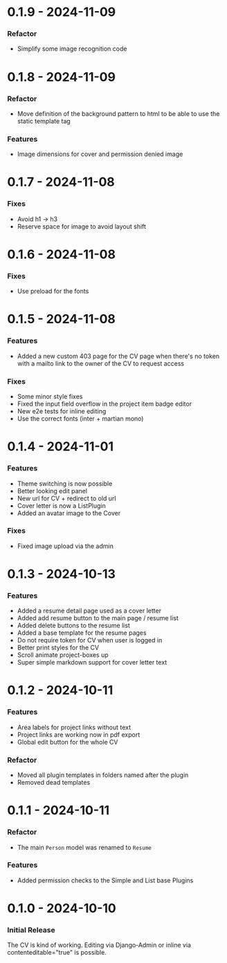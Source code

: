 0.1.9 - 2024-11-09
==================

### Refactor
- Simplify some image recognition code

0.1.8 - 2024-11-09
==================

### Refactor
- Move definition of the background pattern to html to be able to use the static template tag

### Features
- Image dimensions for cover and permission denied image

0.1.7 - 2024-11-08
==================

### Fixes
- Avoid h1 -> h3
- Reserve space for image to avoid layout shift

0.1.6 - 2024-11-08
==================

### Fixes
- Use preload for the fonts

0.1.5 - 2024-11-08
==================

### Features
- Added a new custom 403 page for the CV page when there's no token with a 
  mailto link to the owner of the CV to request access

### Fixes
- Some minor style fixes
- Fixed the input field overflow in the project item badge editor
- New e2e tests for inline editing
- Use the correct fonts (inter + martian mono)

0.1.4 - 2024-11-01
==================

### Features

- Theme switching is now possible
- Better looking edit panel
- New url for CV + redirect to old url
- Cover letter is now a ListPlugin
- Added an avatar image to the Cover

### Fixes

- Fixed image upload via the admin

0.1.3 - 2024-10-13
==================

### Features

- Added a resume detail page used as a cover letter
- Added add resume button to the main page / resume list
- Added delete buttons to the resume list
- Added a base template for the resume pages
- Do not require token for CV when user is logged in
- Better print styles for the CV
- Scroll animate project-boxes up
- Super simple markdown support for cover letter text

0.1.2 - 2024-10-11
==================

### Features
- Area labels for project links without text
- Project links are working now in pdf export
- Global edit button for the whole CV

### Refactor
- Moved all plugin templates in folders named after the plugin
- Removed dead templates

0.1.1 - 2024-10-11
==================

### Refactor
- The main `Person` model was renamed to `Resume`

### Features
- Added permission checks to the Simple and List base Plugins

0.1.0 - 2024-10-10
==================

### Initial Release

The CV is kind of working. Editing via Django-Admin or inline via
contenteditable="true" is possible.